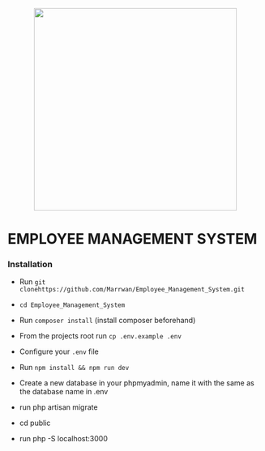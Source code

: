 <p align="center"><a href="https://laravel.com" target="_blank"><img src="https://raw.githubusercontent.com/laravel/art/master/logo-lockup/5%20SVG/2%20CMYK/1%20Full%20Color/laravel-logolockup-cmyk-red.svg" width="400"></a></p>

# EMPLOYEE MANAGEMENT SYSTEM

### Installation

* Run `git clonehttps://github.com/Marrwan/Employee_Management_System.git`

* `cd Employee_Management_System` 

* Run `composer install` (install composer beforehand)

* From the projects root run `cp .env.example .env`

* Configure your `.env` file 

* Run `npm install && npm run dev`

* Create a new database in your phpmyadmin, name it with the same as the database name in .env

* run php artisan migrate

* cd public

* run php -S localhost:3000
